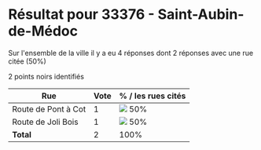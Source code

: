 # Résultat pour 33376 - Saint-Aubin-de-Médoc

Sur l'ensemble de la ville il y a eu 4 réponses dont 2 réponses avec une rue citée (50%)

2 points noirs identifiés

| Rue | Vote | % / les rues cités|
|-----|------|-------------------|
| Route de Pont à Cot | 1 | <img src="../../img/bar_50.gif" />&nbsp;50%|
| Route de Joli Bois | 1 | <img src="../../img/bar_50.gif" />&nbsp;50%|
| **Total** | 2 | 100%|
